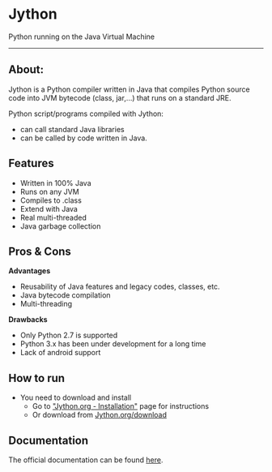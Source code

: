 # Jython
Python running on the Java Virtual Machine

---

## About:
Jython is a Python compiler written in Java that compiles Python source code into JVM bytecode (class, jar,…) that runs on a standard JRE.

Python script/programs compiled with Jython:
- can call standard Java libraries
- can be called by code written in Java.

## Features
- Written in 100% Java
- Runs on any JVM 
- Compiles to .class
- Extend with Java
- Real multi-threaded
- Java garbage collection

## Pros & Cons

**Advantages**
- Reusability of Java features and legacy codes, classes, etc.
- Java bytecode compilation
- Multi-threading

**Drawbacks**
- Only Python 2.7 is supported
- Python 3.x has been under development for a long time
- Lack of android support


## How to run
- You need to download and install
    - Go to  ["Jython.org - Installation"](https://www.jython.org/installation) page for instructions
    - Or download from  [Jython.org/download](https://www.jython.org/download)


## Documentation
The official documentation can be found [here](https://jython.readthedocs.io/en/latest/).